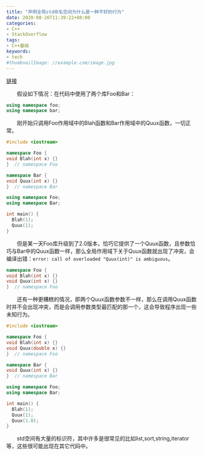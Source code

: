 ```yaml
---
title: "声明全局std命名空间为什么是一种不好的行为"
date: 2020-08-26T11:39:22+08:00
categories:
- C++
- StackOverflow
tags:
- C++基础
keywords:
- tech
#thumbnailImage: //example.com/image.jpg
---
```

[链接](https://stackoverflow.com/questions/1452721/why-is-using-namespace-std-considered-bad-practice)
<!--more-->
　　假设如下情况：在代码中使用了两个库Foo和Bar：
```cpp
using namespace foo;
using namespace bar;
```

　　刚开始只调用Foo作用域中的Blah函数和Bar作用域中的Quux函数，一切正常。
```cpp
#include <iostream>

namespace Foo {
void Blah(int x) {}
}  // namespace Foo

namespace Bar {
void Quux(int x) {}
}  // namespace Bar

using namespace Foo;
using namespace Bar;

int main() {
  Blah(1);
  Quux(1);
}
```

　　但是某一天Foo库升级到了2.0版本，恰巧它提供了一个Quux函数，且参数恰巧与Bar中的Quux函数一样，那么全局作用域下关于Quux函数就出现了冲突，会编译出错：`error: call of overloaded "Quux(int)" is ambiguous`。
```cpp
namespace Foo {
void Blah(int x) {}
void Quux(int x) {}
}  // namespace Foo
```

　　还有一种更糟糕的情况，即两个Quux函数参数不一样，那么在调用Quux函数时并不会出现冲突，而是会调用参数类型最匹配的那一个，这会导致程序出现一些未知行为。
```cpp
#include <iostream>

namespace Foo {
void Blah(int x) {}
void Quux(double x) {}
}  // namespace Foo

namespace Bar {
void Quux(int x) {}
}  // namespace Bar

using namespace Foo;
using namespace Bar;

int main() {
  Blah(1);
  Quux(1);
  Quux(1.0);
}
```

　　std空间有大量的标识符，其中许多是很常见的比如list,sort,string,iterator等，这些很可能出现在其它代码中。